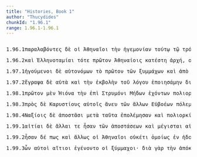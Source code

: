 ```yaml
---
title: "Histories, Book 1"
author: "Thucydides"
chunkId: "1.96.1"
range: 1.96.1-1.96.1
---
```


<pre class="greek prose syntax" data-urn="urn:cts:greekLit:tlg0003.tlg001"><p><span class="subdoc" data-subdoc="1.96.1">1.96.1</span><span class="sentence"><span class="verb nominative" data-def="receive from, successors, by inheritance" data-flags="v-papamn-" data-head="18" data-id="1" data-lemma="παραλαμβάνω">παραλαβόντες </span><span class=" " data-flags="d--------" data-head="18" data-id="2" data-lemma="δέ">δὲ </span><span class=" nominative" data-flags="l-p---mn-" data-head="4" data-id="3" data-lemma="ὁ">οἱ </span><span class=" nominative" data-flags="n-p---mn-" data-head="18" data-id="4" data-lemma="Ἀθηναῖος">Ἀθηναῖοι </span><span class=" accusative" data-flags="l-s---fa-" data-head="6" data-id="5" data-lemma="ὁ">τὴν </span><span class=" accusative" data-def="leading the way, going first, example, authority, rule" data-flags="n-s---fa-" data-head="1" data-id="6" data-lemma="ἡγεμονία">ἡγεμονίαν </span><span class=" dative" data-def="this, u, this man here" data-flags="a-s---md-" data-head="9" data-id="7" data-lemma="οὗτος">τούτῳ </span><span class=" dative" data-flags="l-s---md-" data-head="9" data-id="8" data-lemma="ὁ">τῷ </span><span class=" dative" data-flags="n-s---md-" data-head="1" data-id="9" data-lemma="τρόπος">τρόπῳ </span><span class=" genitive" data-def="váśmi, readily, wittingly, purposely" data-flags="a-p---mg-" data-head="12" data-id="10" data-lemma="ἑκών">ἑκόντων </span><span class=" genitive" data-flags="l-p---mg-" data-head="12" data-id="11" data-lemma="ὁ">τῶν </span><span class=" genitive" data-def="fighting along with, leagued, allied with, ally" data-flags="n-p---mg-" data-head="6" data-id="12" data-lemma="σύμμαχος">ξυμμάχων </span><span class=" " data-def="through, in a line, right through" data-flags="r--------" data-head="1" data-id="13" data-lemma="διά">διὰ </span><span class=" accusative" data-flags="l-s---na-" data-head="16" data-id="14" data-lemma="ὁ">τὸ </span><span class=" genitive" data-flags="n-s---mg-" data-head="16" data-id="15" data-lemma="Παυσανίας">Παυσανίου </span><span class=" accusative" data-def="hate, hatred, hate borne, hatred" data-flags="n-s---na-" data-head="13" data-id="16" data-lemma="μῖσος">μῖσος</span><span class=" " data-flags="u--------" data-head="1" data-id="17" data-lemma=",">, </span><span class="verb " data-def="draw up in order of battle, form, array, marshal, to be drawn up, in rank and file" data-flags="v3paia---" data-head="0" data-id="18" data-lemma="τάσσω">ἔταξαν </span><span class=" accusative" data-flags="p-p---fa-" data-head="22" data-id="19" data-lemma="ὅς">ἅς </span><span class=" " data-flags="d--------" data-head="29" data-id="20" data-lemma="τε">τε </span><span class="verb " data-flags="v3siia---" data-head="18" data-id="21" data-lemma="δέω">ἔδει </span><span class="verb " data-def="hand over, furnish, supply, will provide" data-flags="v--pna---" data-head="29" data-id="22" data-lemma="παρέχω">παρέχειν </span><span class=" genitive" data-flags="l-p---fg-" data-head="24" data-id="23" data-lemma="ὁ">τῶν </span><span class=" genitive" data-def="city, the citadel, the citadel" data-flags="n-p---fg-" data-head="19" data-id="24" data-lemma="πόλις">πόλεων </span><span class=" accusative" data-def="need, a thing that one needs, uses" data-flags="n-p---na-" data-head="22" data-id="25" data-lemma="χρῆμα">χρήματα </span><span class=" " data-def="on the side of, in the direction of, from, at, to, práti" data-flags="r--------" data-head="22" data-id="26" data-lemma="πρός">πρὸς </span><span class=" accusative" data-flags="l-s---ma-" data-head="28" data-id="27" data-lemma="ὁ">τὸν </span><span class=" accusative" data-def="barbarous, non-Greek, foreign, all non-Greek-speaking peoples" data-flags="n-s---ma-" data-head="26" data-id="28" data-lemma="βάρβαρος">βάρβαρον </span><span class=" " data-flags="c--------" data-head="21" data-id="29" data-lemma="καί">καὶ </span><span class=" accusative" data-flags="p-p---fa-" data-head="33" data-id="30" data-lemma="ὅς">ἃς </span><span class=" accusative" data-def="ship, NT, the ships" data-flags="n-p---fa-" data-head="33" data-id="31" data-lemma="ναῦς">ναῦς</span><span class=" " data-flags="u--------" data-head="0" data-id="32" data-lemma="·">· </span></span><span class="sentence"><span class=" nominative" data-def="that which is held before, that which is held before to cover, screen, cloak, pretence, pretext" data-flags="n-s---nn-" data-head="3" data-id="1" data-lemma="πρόσχημα">πρόσχημα </span><span class=" " data-def="for, yes, . . , no, ay doubtless" data-flags="d--------" data-head="3" data-id="2" data-lemma="γάρ">γὰρ </span><span class="verb " data-flags="v3siia---" data-head="0" data-id="3" data-lemma="εἰμί">ἦν </span><span class="verb " data-def="keep off, ward off, to be kept off, for" data-flags="v--pne---" data-head="3" data-id="4" data-lemma="ἀμύνω">ἀμύνεσθαι </span><span class=" genitive" data-flags="p-p---ng-" data-head="6" data-id="5" data-lemma="ὅς">ὧν </span><span class="verb " data-def="have, done to one, suffer, do" data-flags="v3paia---" data-head="1" data-id="6" data-lemma="πάσχω">ἔπαθον </span><span class="verb accusative" data-flags="v-pppama-" data-head="4" data-id="7" data-lemma="δηϊόω">δῃοῦντας </span><span class=" accusative" data-flags="l-s---fa-" data-head="10" data-id="8" data-lemma="ὁ">τὴν </span><span class=" genitive" data-def="king, chief, captain, judge" data-flags="n-s---mg-" data-head="10" data-id="9" data-lemma="βασιλεύς">βασιλέως </span><span class=" accusative" data-def="space, room in which a thing is, partly occupied space" data-flags="n-s---fa-" data-head="7" data-id="10" data-lemma="χώρα">χώραν</span><span class=" " data-flags="u--------" data-head="0" data-id="11" data-lemma=".">. </span></span></p><p><span class="subdoc" data-subdoc="1.96.2">1.96.2</span><span class="sentence"><span class=" " data-flags="d--------" data-head="6" data-id="1" data-lemma="καί">καὶ </span><span class=" nominative" data-def="stewards of Greece, treasurers of the Confederacy of Delos, office" data-flags="n-p---mn-" data-head="7" data-id="2" data-lemma="Ἑλληνοταμίαι">Ἑλληνοταμίαι </span><span class=" " data-flags="d--------" data-head="6" data-id="3" data-lemma="τότε">τότε </span><span class=" accusative" data-flags="a-s---na-" data-head="6" data-id="4" data-lemma="πρῶτος">πρῶτον </span><span class=" dative" data-flags="n-p---md-" data-head="6" data-id="5" data-lemma="Ἀθήναιος">Ἀθηναίοις </span><span class="verb " data-def="set down, bring, to land" data-flags="v3saia---" data-head="0" data-id="6" data-lemma="καθίστημι">κατέστη </span><span class=" nominative" data-def="beginning, origin, a foundation, source" data-flags="n-s---fn-" data-head="6" data-id="7" data-lemma="ἀρχή">ἀρχή</span><span class=" " data-flags="u--------" data-head="10" data-id="8" data-lemma=",">, </span><span class=" nominative" data-flags="p-p---mn-" data-head="10" data-id="9" data-lemma="ὅς">οἳ </span><span class="verb " data-def="take, accept, receive, receive, at the hand of" data-flags="v3piie---" data-head="2" data-id="10" data-lemma="δέχομαι">ἐδέχοντο </span><span class=" accusative" data-flags="l-s---ma-" data-head="12" data-id="11" data-lemma="ὁ">τὸν </span><span class=" accusative" data-flags="n-s---ma-" data-head="10" data-id="12" data-lemma="φόρος">φόρον</span><span class=" " data-flags="u--------" data-head="0" data-id="13" data-lemma="·">· </span></span><span class="sentence"><span class=" " data-def="in this way, manner, so, thus, thus, as follows" data-flags="d--------" data-head="3" data-id="1" data-lemma="οὕτως">οὕτω </span><span class=" " data-def="for, yes, . . , no, ay doubtless" data-flags="d--------" data-head="3" data-id="2" data-lemma="γάρ">γὰρ </span><span class="verb " data-def="speak of by name, call, address by name, naming" data-flags="v3saip---" data-head="0" data-id="3" data-lemma="ὀνομάζω">ὠνομάσθη </span><span class=" genitive" data-flags="l-p---ng-" data-head="5" data-id="4" data-lemma="ὁ">τῶν </span><span class=" genitive" data-def="need, a thing that one needs, uses" data-flags="n-p---ng-" data-head="7" data-id="5" data-lemma="χρῆμα">χρημάτων </span><span class=" nominative" data-flags="l-s---fn-" data-head="7" data-id="6" data-lemma="ὁ">ἡ </span><span class=" nominative" data-def="an act, carrying, to carry thee" data-flags="n-s---fn-" data-head="3" data-id="7" data-lemma="φορά">φορά</span><span class=" " data-flags="u--------" data-head="0" data-id="8" data-lemma=".">. </span></span><span class="sentence"><span class="verb " data-flags="v3siia---" data-head="0" data-id="1" data-lemma="εἰμί">ἦν </span><span class=" " data-flags="d--------" data-head="1" data-id="2" data-lemma="δέ">δ̓ </span><span class=" nominative" data-flags="l-s---mn-" data-head="5" data-id="3" data-lemma="ὁ">ὁ </span><span class=" nominative" data-flags="a-s---mn-" data-head="5" data-id="4" data-lemma="πρῶτος">πρῶτος </span><span class=" nominative" data-flags="n-s---mn-" data-head="1" data-id="5" data-lemma="φόρος">φόρος </span><span class="verb nominative" data-def="draw up in order of battle, form, array, marshal, to be drawn up, in rank and file" data-flags="v-sappmn-" data-head="5" data-id="6" data-lemma="τάσσω">ταχθεὶς </span><span class=" nominative" data-def="four hundred" data-flags="a-p---nn-" data-head="9" data-id="7" data-lemma="τετρακόσιοι">τετρακόσια </span><span class=" nominative" data-def="balance, pair of scales, scales" data-flags="n-p---nn-" data-head="1" data-id="8" data-lemma="τάλαντον">τάλαντα </span><span class=" " data-flags="c--------" data-head="8" data-id="9" data-lemma="καί">καὶ </span><span class=" " data-def="sixty" data-flags="a--------" data-head="9" data-id="10" data-lemma="ἑξήκοντα">ἑξήκοντα</span><span class=" " data-flags="u--------" data-head="0" data-id="11" data-lemma=".">. </span></span><span class="sentence"><span class=" nominative" data-def="treasury, aerarium, fiscus" data-flags="n-s---nn-" data-head="4" data-id="1" data-lemma="ταμιεῖον">ταμιεῖόν </span><span class=" " data-flags="d--------" data-head="7" data-id="2" data-lemma="τε">τε </span><span class=" nominative" data-def="Delos, visible" data-flags="n-s---fn-" data-head="4" data-id="3" data-lemma="Δῆλος">Δῆλος </span><span class="verb " data-flags="v3siia---" data-head="7" data-id="4" data-lemma="εἰμί">ἦν </span><span class=" dative" data-def="self, him, her, it, the very one, the same" data-flags="p-p---md-" data-head="1" data-id="5" data-lemma="αὐτός">αὐτοῖς</span><span class=" " data-flags="u--------" data-head="4" data-id="6" data-lemma=",">, </span><span class=" " data-flags="c--------" data-head="0" data-id="7" data-lemma="καί">καὶ </span><span class=" nominative" data-flags="l-p---fn-" data-head="9" data-id="8" data-lemma="ὁ">αἱ </span><span class=" nominative" data-flags="n-p---fn-" data-head="13" data-id="9" data-lemma="σύνοδος">ξύνοδοι </span><span class=" " data-def="into, to, into" data-flags="r--------" data-head="13" data-id="10" data-lemma="εἰς">ἐς </span><span class=" accusative" data-flags="l-s---na-" data-head="12" data-id="11" data-lemma="ὁ">τὸ </span><span class=" accusative" data-def="" data-flags="n-s---na-" data-head="10" data-id="12" data-lemma="ἱερόν">ἱερὸν </span><span class="verb " data-def="come into a new state of being, come into being, to be born" data-flags="v3piie---" data-head="7" data-id="13" data-lemma="γίγνομαι">ἐγίγνοντο</span><span class=" " data-flags="u--------" data-head="0" data-id="14" data-lemma=".">. </span></span></p><p><span class="subdoc" data-subdoc="1.97.1">1.97.1</span><span class="sentence"><span class="verb nominative" data-def="go before, lead the way, precede, to go before" data-flags="v-pppemn-" data-head="14" data-id="1" data-lemma="ἡγέομαι">ἡγούμενοι </span><span class=" " data-flags="d--------" data-head="14" data-id="2" data-lemma="δέ">δὲ </span><span class=" genitive" data-def="living under one's own laws, independent, of one's own free will, feeding and ranging at will" data-flags="a-p---mg-" data-head="8" data-id="3" data-lemma="αὐτόνομος">αὐτονόμων </span><span class=" accusative" data-flags="l-s---na-" data-head="5" data-id="4" data-lemma="ὁ">τὸ </span><span class=" accusative" data-flags="a-s---na-" data-head="1" data-id="5" data-lemma="πρῶτος">πρῶτον </span><span class=" genitive" data-flags="l-p---mg-" data-head="7" data-id="6" data-lemma="ὁ">τῶν </span><span class=" genitive" data-def="fighting along with, leagued, allied with, ally" data-flags="n-p---mg-" data-head="1" data-id="7" data-lemma="σύμμαχος">ξυμμάχων </span><span class=" " data-flags="c--------" data-head="7" data-id="8" data-lemma="καί">καὶ </span><span class=" " data-def="ápa, ab, ap-ehtre" data-flags="r--------" data-head="12" data-id="9" data-lemma="ἀπό">ἀπὸ </span><span class=" genitive" data-def="common, shared in common, common" data-flags="a-p---fg-" data-head="11" data-id="10" data-lemma="κοινός">κοινῶν </span><span class=" genitive" data-flags="n-p---fg-" data-head="9" data-id="11" data-lemma="σύνοδος">ξυνόδων </span><span class="verb genitive" data-def="take counsel, deliberate, determine, resolve after deliberation" data-flags="v-pppamg-" data-head="8" data-id="12" data-lemma="βουλεύω">βουλευόντων </span><span class=" accusative" data-def="sufficient, so many only, so few" data-flags="p-p---na-" data-head="14" data-id="13" data-lemma="τοσόσδε">τοσάδε </span><span class="verb " data-def="come upon, approach, come suddenly upon" data-flags="v3paia---" data-head="0" data-id="14" data-lemma="ἐπέρχομαι">ἐπῆλθον </span><span class=" dative" data-def="war, battle, fight, single combat" data-flags="n-s---md-" data-head="17" data-id="15" data-lemma="πόλεμος">πολέμῳ </span><span class=" " data-flags="d--------" data-head="17" data-id="16" data-lemma="τε">τε </span><span class=" " data-flags="c--------" data-head="14" data-id="17" data-lemma="καί">καὶ </span><span class=" dative" data-def="management, administration, treatment" data-flags="n-s---fd-" data-head="17" data-id="18" data-lemma="διαχείρισις">διαχειρίσει </span><span class=" genitive" data-def="deed, act, act, occurrence, matter, affair" data-flags="n-p---ng-" data-head="18" data-id="19" data-lemma="πρᾶγμα">πραγμάτων </span><span class=" " data-def="in the midst, betwixt, between, between-whiles, meanwhile" data-flags="r--------" data-head="19" data-id="20" data-lemma="μεταξύ">μεταξὺ </span><span class=" genitive" data-def="this, nearer, more remote" data-flags="a-s---mg-" data-head="23" data-id="21" data-lemma="ὅδε">τοῦδε </span><span class=" genitive" data-flags="l-s---mg-" data-head="23" data-id="22" data-lemma="ὁ">τοῦ </span><span class=" genitive" data-def="war, battle, fight, single combat" data-flags="n-s---mg-" data-head="24" data-id="23" data-lemma="πόλεμος">πολέμου </span><span class=" " data-flags="c--------" data-head="20" data-id="24" data-lemma="καί">καὶ </span><span class=" genitive" data-flags="l-s---mg-" data-head="26" data-id="25" data-lemma="ὁ">τοῦ </span><span class=" genitive" data-def="the Median affairs, the war with the Medes, silken" data-flags="a-s---mg-" data-head="24" data-id="26" data-lemma="Μηδικός">Μηδικοῦ</span><span class=" " data-flags="u--------" data-head="29" data-id="27" data-lemma=",">, </span><span class=" nominative" data-flags="p-p---nn-" data-head="29" data-id="28" data-lemma="ὅς">ἃ </span><span class="verb " data-def="come into a new state of being, come into being, to be born" data-flags="v3saim---" data-head="13" data-id="29" data-lemma="γίγνομαι">ἐγένετο </span><span class=" " data-def="on the side of, in the direction of, from, at, to, práti" data-flags="r--------" data-head="35" data-id="30" data-lemma="πρός">πρός </span><span class=" " data-flags="d--------" data-head="35" data-id="31" data-lemma="τε">τε </span><span class=" accusative" data-flags="l-s---ma-" data-head="33" data-id="32" data-lemma="ὁ">τὸν </span><span class=" accusative" data-def="barbarous, non-Greek, foreign, all non-Greek-speaking peoples" data-flags="n-s---ma-" data-head="30" data-id="33" data-lemma="βάρβαρος">βάρβαρον </span><span class=" dative" data-def="self, him, her, it, the very one, the same" data-flags="p-p---md-" data-head="29" data-id="34" data-lemma="αὐτός">αὐτοῖς </span><span class=" " data-flags="c--------" data-head="29" data-id="35" data-lemma="καί">καὶ </span><span class=" " data-def="on the side of, in the direction of, from, at, to, práti" data-flags="r--------" data-head="35" data-id="36" data-lemma="πρός">πρὸς </span><span class=" accusative" data-flags="l-p---ma-" data-head="39" data-id="37" data-lemma="ὁ">τοὺς </span><span class=" accusative" data-def="their own, their, their own property, their own" data-flags="a-p---ma-" data-head="39" data-id="38" data-lemma="σφέτερος">σφετέρους </span><span class=" accusative" data-def="fighting along with, leagued, allied with, ally" data-flags="n-p---ma-" data-head="41" data-id="39" data-lemma="σύμμαχος">ξυμμάχους </span><span class="verb accusative" data-def="makeinnovations, change, use forcible measures" data-flags="v-pppama-" data-head="39" data-id="40" data-lemma="νεωτερίζω">νεωτερίζοντας </span><span class=" " data-flags="c--------" data-head="36" data-id="41" data-lemma="καί">καὶ </span><span class=" genitive" data-def="" data-flags="n-p---mg-" data-head="45" data-id="42" data-lemma="Πελοποννήσιοι">Πελοποννησίων </span><span class=" accusative" data-flags="l-p---ma-" data-head="45" data-id="43" data-lemma="ὁ">τοὺς </span><span class=" " data-def="ever, always, Eq, until now" data-flags="d--------" data-head="45" data-id="44" data-lemma="ἀεί">αἰεὶ </span><span class="verb accusative" data-def="obtain one's share of, obtain, meet with, hit upon" data-flags="v-pppama-" data-head="41" data-id="45" data-lemma="προστυγχάνω">προστυγχάνοντας </span><span class=" " data-def="in, into, in, in the district of" data-flags="r--------" data-head="45" data-id="46" data-lemma="ἐν">ἐν </span><span class=" dative" data-def="each, each, every one" data-flags="a-s---nd-" data-head="46" data-id="47" data-lemma="ἕκαστος">ἑκάστῳ</span><span class=" " data-flags="u--------" data-head="0" data-id="48" data-lemma=".">. </span></span></p><p><span class="subdoc" data-subdoc="1.97.2">1.97.2</span><span class="sentence"><span class="verb " data-def="scratch, graze, having marked, drawn" data-flags="v1saia---" data-head="4" data-id="1" data-lemma="γράφω">ἔγραψα </span><span class=" " data-flags="d--------" data-head="4" data-id="2" data-lemma="δέ">δὲ </span><span class=" accusative" data-def="self, him, her, it, the very one, the same" data-flags="p-p---na-" data-head="1" data-id="3" data-lemma="αὐτός">αὐτὰ </span><span class=" " data-flags="c--------" data-head="0" data-id="4" data-lemma="καί">καὶ </span><span class=" accusative" data-flags="l-s---fa-" data-head="6" data-id="5" data-lemma="ὁ">τὴν </span><span class=" accusative" data-def="throwing out, casting, out of" data-flags="n-s---fa-" data-head="9" data-id="6" data-lemma="ἐκβολή">ἐκβολὴν </span><span class=" genitive" data-flags="l-s---mg-" data-head="8" data-id="7" data-lemma="ὁ">τοῦ </span><span class=" genitive" data-def="computation, reckoning, account, accounts" data-flags="n-s---mg-" data-head="6" data-id="8" data-lemma="λόγος">λόγου </span><span class="verb " data-def="make, do, make, produce" data-flags="v1saim---" data-head="4" data-id="9" data-lemma="ποιέω">ἐποιησάμην </span><span class=" " data-def="through, in a line, right through" data-flags="r--------" data-head="12" data-id="10" data-lemma="διά">διὰ </span><span class=" accusative" data-def="this, nearer, more remote" data-flags="p-s---na-" data-head="10" data-id="11" data-lemma="ὅδε">τόδε</span><span class=" " data-flags="u--------" data-head="4" data-id="12" data-lemma=",">, </span><span class=" " data-flags="c--------" data-head="12" data-id="13" data-lemma="ὅτι">ὅτι </span><span class=" dative" data-flags="l-p---md-" data-head="17" data-id="14" data-lemma="ὁ">τοῖς </span><span class=" " data-def="before, forth, before, in front of, in front of" data-flags="r--------" data-head="17" data-id="15" data-lemma="πρό">πρὸ </span><span class=" genitive" data-def="I at least, for my part, indeed, for myself, me, we two" data-flags="p1s---mg-" data-head="15" data-id="16" data-lemma="ἐγώ">ἐμοῦ </span><span class=" dative" data-def="sṃ-, quite all, the whole, all together" data-flags="a-p---md-" data-head="18" data-id="17" data-lemma="ἅπας">ἅπασιν </span><span class=" nominative" data-def="failing, deficient, deficient in, omitted, overlooked" data-flags="a-s---nn-" data-head="20" data-id="18" data-lemma="ἐκλιπής">ἐκλιπὲς </span><span class=" nominative" data-def="this, u, this man here" data-flags="a-s---nn-" data-head="22" data-id="19" data-lemma="οὗτος">τοῦτο </span><span class="verb " data-flags="v3siia---" data-head="23" data-id="20" data-lemma="εἰμί">ἦν </span><span class=" nominative" data-flags="l-s---nn-" data-head="22" data-id="21" data-lemma="ὁ">τὸ </span><span class=" nominative" data-def="place, spot, district, spot, sites" data-flags="n-s---nn-" data-head="20" data-id="22" data-lemma="χωρίον">χωρίον </span><span class=" " data-flags="c--------" data-head="13" data-id="23" data-lemma="καί">καὶ </span><span class=" " data-flags="d--------" data-head="31" data-id="24" data-lemma="ἤ">ἢ </span><span class=" accusative" data-flags="l-p---na-" data-head="29" data-id="25" data-lemma="ὁ">τὰ </span><span class=" " data-def="before, forth, before, in front of, in front of" data-flags="r--------" data-head="29" data-id="26" data-lemma="πρό">πρὸ </span><span class=" genitive" data-flags="l-p---ng-" data-head="28" data-id="27" data-lemma="ὁ">τῶν </span><span class=" genitive" data-def="the Median affairs, the war with the Medes, silken" data-flags="a-p---ng-" data-head="26" data-id="28" data-lemma="Μηδικός">Μηδικῶν </span><span class=" accusative" data-def="Hellenic, Greek, the Greek language, the Greeks" data-flags="a-p---na-" data-head="31" data-id="29" data-lemma="Ἑλληνικός">Ἑλληνικὰ </span><span class="verb " data-def="place, put together, fold" data-flags="v3piia---" data-head="23" data-id="30" data-lemma="συντίθημι">ξυνετίθεσαν </span><span class=" " data-flags="c--------" data-head="30" data-id="31" data-lemma="ἤ">ἢ </span><span class=" accusative" data-def="self, him, her, it, the very one, the same" data-flags="a-p---na-" data-head="34" data-id="32" data-lemma="αὐτός">αὐτὰ </span><span class=" accusative" data-flags="l-p---na-" data-head="34" data-id="33" data-lemma="ὁ">τὰ </span><span class=" accusative" data-def="the Median affairs, the war with the Medes, silken" data-flags="a-p---na-" data-head="31" data-id="34" data-lemma="Μηδικός">Μηδικά</span><span class=" " data-flags="u--------" data-head="0" data-id="35" data-lemma="·">· </span></span><span class="sentence"><span class=" genitive" data-def="this, u, this man here" data-flags="p-p---mg-" data-head="3" data-id="1" data-lemma="οὗτος">τούτων </span><span class=" " data-flags="d--------" data-head="19" data-id="2" data-lemma="δέ">δὲ </span><span class=" nominative" data-flags="p-s---mn-" data-head="5" data-id="3" data-lemma="ὅς">ὅσπερ </span><span class=" " data-flags="d--------" data-head="5" data-id="4" data-lemma="καί">καὶ </span><span class="verb " data-def="fasten, bind to, having fastened" data-flags="v3saim---" data-head="10" data-id="5" data-lemma="ἅπτω">ἥψατο </span><span class=" " data-def="in, into, in, in the district of" data-flags="r--------" data-head="5" data-id="6" data-lemma="ἐν">ἐν </span><span class=" dative" data-flags="l-s---fd-" data-head="9" data-id="7" data-lemma="ὁ">τῇ </span><span class=" dative" data-def="Attic, Athenian, of, Attic breed" data-flags="a-s---fd-" data-head="9" data-id="8" data-lemma="Ἀττικός">Ἀττικῇ </span><span class=" dative" data-def="writing, noting down, material for writing" data-flags="n-s---fd-" data-head="6" data-id="9" data-lemma="συγγραφή">ξυγγραφῇ </span><span class=" nominative" data-flags="n-s---mn-" data-head="19" data-id="10" data-lemma="Ἑλλάνικος">Ἑλλάνικος</span><span class=" " data-flags="u--------" data-head="5" data-id="11" data-lemma=",">, </span><span class=" " data-def="short, a short time, for a moment" data-flags="d--------" data-head="14" data-id="12" data-lemma="βραχύς">βραχέως </span><span class=" " data-flags="d--------" data-head="14" data-id="13" data-lemma="τε">τε </span><span class=" " data-flags="c--------" data-head="19" data-id="14" data-lemma="καί">καὶ </span><span class=" dative" data-flags="l-p---md-" data-head="16" data-id="15" data-lemma="ὁ">τοῖς </span><span class=" dative" data-def="time, a, time" data-flags="n-p---md-" data-head="19" data-id="16" data-lemma="χρόνος">χρόνοις </span><span class=" " data-flags="d--------" data-head="18" data-id="17" data-lemma="οὐ">οὐκ </span><span class=" " data-flags="d--------" data-head="14" data-id="18" data-lemma="ἀκριβῶς">ἀκριβῶς </span><span class="verb " data-def="bethink oneself of, remember, think of, think of, make mention" data-flags="v3saip---" data-head="0" data-id="19" data-lemma="ἐπιμιμνήσκομαι">ἐπεμνήσθη</span><span class=" " data-flags="u--------" data-head="0" data-id="20" data-lemma=".">. </span></span><span class="sentence"><span class=" " data-flags="d--------" data-head="7" data-id="1" data-lemma="ἅμα">ἅμα </span><span class=" " data-flags="d--------" data-head="7" data-id="2" data-lemma="δέ">δὲ </span><span class=" " data-flags="d--------" data-head="5" data-id="3" data-lemma="καί">καὶ </span><span class=" genitive" data-flags="l-s---fg-" data-head="5" data-id="4" data-lemma="ὁ">τῆς </span><span class=" genitive" data-def="beginning, origin, a foundation, source" data-flags="n-s---fg-" data-head="6" data-id="5" data-lemma="ἀρχή">ἀρχῆς </span><span class=" accusative" data-def="showing forth, making, known, exhibiting, setting forth, publication" data-flags="n-s---fa-" data-head="7" data-id="6" data-lemma="ἀπόδειξις">ἀπόδειξιν </span><span class="verb " data-flags="v3spia---" data-head="0" data-id="7" data-lemma="ἔχω">ἔχει </span><span class=" genitive" data-flags="l-s---fg-" data-head="5" data-id="8" data-lemma="ὁ">τῆς </span><span class=" genitive" data-flags="l-p---mg-" data-head="10" data-id="9" data-lemma="ὁ">τῶν </span><span class=" genitive" data-flags="n-p---mg-" data-head="5" data-id="10" data-lemma="Ἀθήναιος">Ἀθηναίων </span><span class=" " data-def="into, to, into" data-flags="r--------" data-head="14" data-id="11" data-lemma="εἰς">ἐν </span><span class=" dative" data-def="such as, of what sort, what a man, what" data-flags="a-s---md-" data-head="13" data-id="12" data-lemma="οἷος">οἵῳ </span><span class=" dative" data-flags="n-s---md-" data-head="11" data-id="13" data-lemma="τρόπος">τρόπῳ </span><span class="verb " data-def="set down, bring, to land" data-flags="v3saia---" data-head="7" data-id="14" data-lemma="καθίστημι">κατέστη</span><span class=" " data-flags="u--------" data-head="0" data-id="15" data-lemma=".">. </span></span></p><p><span class="subdoc" data-subdoc="1.98.1">1.98.1</span><span class="sentence"><span class=" accusative" data-flags="a-s---na-" data-head="11" data-id="1" data-lemma="πρῶτος">πρῶτον </span><span class=" " data-def="indeed, of a truth, but, indeed" data-flags="d--------" data-head="11" data-id="2" data-lemma="μέν">μὲν </span><span class=" accusative" data-flags="n-s---fa-" data-head="11" data-id="3" data-lemma="Ἠϊών">Ἠιόνα </span><span class=" accusative" data-flags="l-s---fa-" data-head="3" data-id="4" data-lemma="ὁ">τὴν </span><span class=" " data-flags="r--------" data-head="3" data-id="5" data-lemma="ἐπί">ἐπὶ </span><span class=" dative" data-def="the Strymon, of the Strymon" data-flags="n-s---md-" data-head="5" data-id="6" data-lemma="Στρυμών">Στρυμόνι </span><span class=" genitive" data-def="Mede, Median" data-flags="n-p---mg-" data-head="8" data-id="7" data-lemma="Μῆδος">Μήδων </span><span class="verb genitive" data-flags="v-pppamg-" data-head="11" data-id="8" data-lemma="ἔχω">ἐχόντων </span><span class=" dative" data-def="siege of a city, besieging, pestering" data-flags="n-s---fd-" data-head="10" data-id="9" data-lemma="πολιορκία">πολιορκίᾳ </span><span class="verb " data-def="take with the hand, grasp, seize, to take, having taken up" data-flags="v3paia---" data-head="11" data-id="10" data-lemma="αἱρέω">εἷλον </span><span class=" " data-flags="c--------" data-head="0" data-id="11" data-lemma="καί">καὶ </span><span class="verb " data-def="enslave, sell the free men, into slavery" data-flags="v3paia---" data-head="11" data-id="12" data-lemma="ἀνδραποδίζω">ἠνδραπόδισαν</span><span class=" " data-flags="u--------" data-head="17" data-id="13" data-lemma=",">, </span><span class=" genitive" data-flags="n-s---mg-" data-head="17" data-id="14" data-lemma="Κίμων">Κίμωνος </span><span class=" genitive" data-flags="l-s---mg-" data-head="14" data-id="15" data-lemma="ὁ">τοῦ </span><span class=" genitive" data-flags="n-s---mg-" data-head="14" data-id="16" data-lemma="Μιλτιάδης">Μιλτιάδου </span><span class="verb genitive" data-def="to be general, are eligible as general, hold the office of" data-flags="v-sppamg-" data-head="11" data-id="17" data-lemma="στρατηγέω">στρατηγοῦντος</span><span class=" " data-flags="u--------" data-head="0" data-id="18" data-lemma=".">. </span></span><span class="sentence"><span class=" " data-def="thereupon, thereafter, then, thereafter, afterwards, hereafter" data-flags="d--------" data-head="14" data-id="1" data-lemma="ἔπειτα">ἔπειτα </span><span class=" accusative" data-def="of, from Scyros, from Scyros" data-flags="n-s---fa-" data-head="14" data-id="2" data-lemma="Σκῦρος">Σκῦρον </span><span class=" accusative" data-flags="l-s---fa-" data-head="2" data-id="3" data-lemma="ὁ">τὴν </span><span class=" " data-def="in, into, in, in the district of" data-flags="r--------" data-head="7" data-id="4" data-lemma="ἐν">ἐν </span><span class=" dative" data-flags="l-s---md-" data-head="6" data-id="5" data-lemma="ὁ">τῷ </span><span class=" dative" data-def="mount Ida, the Aegaean" data-flags="a-s---md-" data-head="4" data-id="6" data-lemma="Αἰγαῖος">Αἰγαίῳ </span><span class=" accusative" data-def="island, the islands, land flooded" data-flags="n-s---fa-" data-head="2" data-id="7" data-lemma="νῆσος">νῆσον</span><span class=" " data-flags="u--------" data-head="10" data-id="8" data-lemma=",">, </span><span class=" accusative" data-flags="p-s---fa-" data-head="10" data-id="9" data-lemma="ὅς">ἣν </span><span class="verb " data-def="inhabit, have, enjoy, to be inhabited" data-flags="v3piia---" data-head="7" data-id="10" data-lemma="οἰκέω">ᾤκουν </span><span class=" nominative" data-flags="n-p---mn-" data-head="10" data-id="11" data-lemma="Δόλοψ">Δόλοπες</span><span class=" " data-flags="u--------" data-head="10" data-id="12" data-lemma=",">, </span><span class="verb " data-def="enslave, sell the free men, into slavery" data-flags="v3paia---" data-head="14" data-id="13" data-lemma="ἀνδραποδίζω">ἠνδραπόδισαν </span><span class=" " data-flags="c--------" data-head="0" data-id="14" data-lemma="καί">καὶ </span><span class="verb " data-def="found as a colony, new settlement, people" data-flags="v3paia---" data-head="14" data-id="15" data-lemma="οἰκίζω">ᾤκισαν </span><span class=" nominative" data-def="self, him, her, it, the very one, the same" data-flags="p-p---mn-" data-head="14" data-id="16" data-lemma="αὐτός">αὐτοί</span><span class=" " data-flags="u--------" data-head="0" data-id="17" data-lemma=".">. </span></span></p><p><span class="subdoc" data-subdoc="1.98.3">1.98.3</span><span class="sentence"><span class=" " data-def="on the side of, in the direction of, from, at, to, práti" data-flags="r--------" data-head="10" data-id="1" data-lemma="πρός">πρὸς </span><span class=" " data-flags="d--------" data-head="12" data-id="2" data-lemma="δέ">δὲ </span><span class=" accusative" data-flags="n-p---ma-" data-head="1" data-id="3" data-lemma="Καρύστιος">Καρυστίους </span><span class=" dative" data-def="self, him, her, it, the very one, the same" data-flags="p-p---md-" data-head="10" data-id="4" data-lemma="αὐτός">αὐτοῖς </span><span class=" " data-def="without, without, without" data-flags="r--------" data-head="4" data-id="5" data-lemma="ἄνευ">ἄνευ </span><span class=" genitive" data-flags="l-p---mg-" data-head="8" data-id="6" data-lemma="ὁ">τῶν </span><span class=" genitive" data-flags="a-p---mg-" data-head="8" data-id="7" data-lemma="ἄλλος">ἄλλων </span><span class=" genitive" data-flags="n-p---mg-" data-head="5" data-id="8" data-lemma="Εὐβοεύς">Εὐβοέων </span><span class=" nominative" data-def="war, battle, fight, single combat" data-flags="n-s---mn-" data-head="10" data-id="9" data-lemma="πόλεμος">πόλεμος </span><span class="verb " data-def="come into a new state of being, come into being, to be born" data-flags="v3saim---" data-head="12" data-id="10" data-lemma="γίγνομαι">ἐγένετο</span><span class=" " data-flags="u--------" data-head="10" data-id="11" data-lemma=",">, </span><span class=" " data-flags="c--------" data-head="0" data-id="12" data-lemma="καί">καὶ </span><span class=" dative" data-def="time, a, time" data-flags="n-s---md-" data-head="14" data-id="13" data-lemma="χρόνος">χρόνῳ </span><span class="verb " data-def="stand with the feet together, with closed feet, to be joined to" data-flags="v3paia---" data-head="12" data-id="14" data-lemma="συμβαίνω">ξυνέβησαν </span><span class=" " data-flags="r--------" data-head="14" data-id="15" data-lemma="κατά">καθ̓ </span><span class=" accusative" data-def="agreement, consistency, assent, admission, concession" data-flags="n-s---fa-" data-head="15" data-id="16" data-lemma="ὁμολογία">ὁμολογίαν</span><span class=" " data-flags="u--------" data-head="0" data-id="17" data-lemma=".">. </span></span></p><p><span class="subdoc" data-subdoc="1.98.4">1.98.4</span><span class="sentence"><span class=" dative" data-flags="n-p---md-" data-head="6" data-id="1" data-lemma="Νάξιος">Ναξίοις </span><span class=" " data-flags="c--------" data-head="12" data-id="2" data-lemma="δέ">δὲ </span><span class="verb dative" data-def="shall be absent, away from, shall desert" data-flags="v-papamd-" data-head="1" data-id="3" data-lemma="ἀφεστήξω">ἀποστᾶσι </span><span class=" " data-def="mip, miti, mit, in the midst of, among, between" data-flags="r--------" data-head="6" data-id="4" data-lemma="μετά">μετὰ </span><span class=" accusative" data-def="this, u, this man here" data-flags="p-p---na-" data-head="4" data-id="5" data-lemma="οὗτος">ταῦτα </span><span class="verb " data-def="to be at war, make war, with" data-flags="v3paia---" data-head="7" data-id="6" data-lemma="πολεμέω">ἐπολέμησαν </span><span class=" " data-flags="c--------" data-head="12" data-id="7" data-lemma="καί">καὶ </span><span class=" dative" data-def="siege of a city, besieging, pestering" data-flags="n-s---fd-" data-head="9" data-id="8" data-lemma="πολιορκία">πολιορκίᾳ </span><span class="verb " data-def="cause to stand, place beside, having brought, into view" data-flags="v3paim---" data-head="7" data-id="9" data-lemma="παρίστημι">παρεστήσαντο</span><span class=" " data-flags="u--------" data-head="7" data-id="10" data-lemma=",">, </span><span class=" nominative" data-flags="a-s---fn-" data-head="14" data-id="11" data-lemma="πρῶτος">πρώτη </span><span class=" " data-flags="c--------" data-head="0" data-id="12" data-lemma="τε">τε </span><span class=" nominative" data-def="this, u, this man here" data-flags="a-s---fn-" data-head="14" data-id="13" data-lemma="οὗτος">αὕτη </span><span class=" nominative" data-def="city, the citadel, the citadel" data-flags="n-s---fn-" data-head="19" data-id="14" data-lemma="πόλις">πόλις </span><span class=" nominative" data-def="allied, allied, body of allies" data-flags="n-s---fn-" data-head="14" data-id="15" data-lemma="συμμαχίς">ξυμμαχὶς </span><span class=" " data-def="beside, from the side of, from beside, from, beside" data-flags="r--------" data-head="19" data-id="16" data-lemma="παρά">παρὰ </span><span class=" accusative" data-flags="l-s---na-" data-head="18" data-id="17" data-lemma="ὁ">τὸ </span><span class="verb accusative" data-def="set down, bring, to land" data-flags="v-srpana-" data-head="16" data-id="18" data-lemma="καθίστημι">καθεστηκὸς </span><span class="verb " data-def="enslave, to be enslaved, Aër" data-flags="v3saip---" data-head="22" data-id="19" data-lemma="δουλόω">ἐδουλώθη</span><span class=" " data-flags="u--------" data-head="19" data-id="20" data-lemma=",">, </span><span class=" " data-def="thereupon, thereafter, then, thereafter, afterwards, hereafter" data-flags="d--------" data-head="30" data-id="21" data-lemma="ἔπειτα">ἔπειτα </span><span class=" " data-flags="c--------" data-head="12" data-id="22" data-lemma="δέ">δὲ </span><span class=" " data-flags="d--------" data-head="25" data-id="23" data-lemma="καί">καὶ </span><span class=" genitive" data-flags="l-p---fg-" data-head="25" data-id="24" data-lemma="ὁ">τῶν </span><span class=" genitive" data-flags="a-p---fg-" data-head="30" data-id="25" data-lemma="ἄλλος">ἄλλων </span><span class=" " data-def="so, thus, as, how" data-flags="c--------" data-head="30" data-id="26" data-lemma="ὡς">ὡς </span><span class=" dative" data-def="each, each, every one" data-flags="a-s---fd-" data-head="28" data-id="27" data-lemma="ἕκαστος">ἑκάστῃ </span><span class="verb " data-def="stand with the feet together, with closed feet, to be joined to" data-flags="v3saia---" data-head="26" data-id="28" data-lemma="συμβαίνω">ξυνέβη</span><span class=" " data-flags="u--------" data-head="0" data-id="29" data-lemma=".">. </span></span></p><p><span class="subdoc" data-subdoc="1.99.1">1.99.1</span><span class="sentence"><span class=" nominative" data-def="responsibility, guilt, blame, accusation" data-flags="n-p---fn-" data-head="5" data-id="1" data-lemma="αἰτία">αἰτίαι </span><span class=" " data-flags="d--------" data-head="5" data-id="2" data-lemma="δέ">δὲ </span><span class=" nominative" data-flags="a-p---fn-" data-head="8" data-id="3" data-lemma="ἄλλος">ἄλλαι </span><span class=" " data-flags="d--------" data-head="8" data-id="4" data-lemma="τε">τε </span><span class="verb " data-flags="v3piia---" data-head="0" data-id="5" data-lemma="εἰμί">ἦσαν </span><span class=" genitive" data-flags="l-p---fg-" data-head="7" data-id="6" data-lemma="ὁ">τῶν </span><span class=" genitive" data-def="causing to revolt, emanation, slackness" data-flags="n-p---fg-" data-head="1" data-id="7" data-lemma="ἀπόστασις">ἀποστάσεων </span><span class=" " data-flags="c--------" data-head="1" data-id="8" data-lemma="καί">καὶ </span><span class=" nominative" data-def="big, full-grown, elder" data-flags="a-p---fn-" data-head="8" data-id="9" data-lemma="μέγας">μέγισται </span><span class=" nominative" data-flags="l-p---fn-" data-head="15" data-id="10" data-lemma="ὁ">αἱ </span><span class=" genitive" data-flags="l-p---mg-" data-head="12" data-id="11" data-lemma="ὁ">τῶν </span><span class=" genitive" data-flags="n-p---mg-" data-head="13" data-id="12" data-lemma="φόρος">φόρων </span><span class=" " data-flags="c--------" data-head="15" data-id="13" data-lemma="καί">καὶ </span><span class=" genitive" data-def="ship, NT, the ships" data-flags="n-p---fg-" data-head="13" data-id="14" data-lemma="ναῦς">νεῶν </span><span class=" nominative" data-def="falling short, being in arrear, deficit, shortage, lack" data-flags="n-p---fn-" data-head="16" data-id="15" data-lemma="ἔκδεια">ἔκδειαι </span><span class=" " data-flags="c--------" data-head="5" data-id="16" data-lemma="καί">καὶ </span><span class=" nominative" data-flags="n-s---nn-" data-head="16" data-id="17" data-lemma="λιποστράτιον">λιποστράτιον </span><span class=" " data-flags="c--------" data-head="17" data-id="18" data-lemma="εἰ">εἴ </span><span class=" dative" data-def="any one, any thing, who? what?, si se" data-flags="p-s---md-" data-head="20" data-id="19" data-lemma="τις">τῳ </span><span class="verb " data-def="come into a new state of being, come into being, to be born" data-flags="v3saim---" data-head="18" data-id="20" data-lemma="γίγνομαι">ἐγένετο</span><span class=" " data-flags="u--------" data-head="0" data-id="21" data-lemma="·">· </span></span><span class="sentence"><span class=" nominative" data-flags="l-p---mn-" data-head="3" data-id="1" data-lemma="ὁ">οἱ </span><span class=" " data-def="for, yes, . . , no, ay doubtless" data-flags="d--------" data-head="6" data-id="2" data-lemma="γάρ">γὰρ </span><span class=" nominative" data-flags="n-p---mn-" data-head="6" data-id="3" data-lemma="Ἀθηναῖος">Ἀθηναῖοι </span><span class=" " data-flags="d--------" data-head="5" data-id="4" data-lemma="ἀκριβῶς">ἀκριβῶς </span><span class="verb " data-def="pass through, pass over, experience certain for-, tunes, fare" data-flags="v3piia---" data-head="6" data-id="5" data-lemma="πράσσω">ἔπρασσον </span><span class=" " data-flags="c--------" data-head="0" data-id="6" data-lemma="καί">καὶ </span><span class=" nominative" data-def="painful, distressing, causing pain, causing sorrow" data-flags="a-p---mn-" data-head="8" data-id="7" data-lemma="λυπηρός">λυπηροὶ </span><span class="verb " data-flags="v3piia---" data-head="6" data-id="8" data-lemma="εἰμί">ἦσαν </span><span class=" " data-flags="d--------" data-head="10" data-id="9" data-lemma="οὐ">οὐκ </span><span class="verb dative" data-def="to be accustomed, to be wont, after his wont, is the custom" data-flags="v-prpamd-" data-head="11" data-id="10" data-lemma="ἔθω">εἰωθόσιν </span><span class=" " data-flags="c--------" data-head="14" data-id="11" data-lemma="οὐδέ">οὐδὲ </span><span class="verb dative" data-def="will, wish, be willing, wish is will, willed" data-flags="v-pppemd-" data-head="11" data-id="12" data-lemma="βούλομαι">βουλομένοις </span><span class="verb " data-def="do hard work, endure hardship, distress, Aër" data-flags="v--pna---" data-head="11" data-id="13" data-lemma="ταλαιπωρέω">ταλαιπωρεῖν </span><span class="verb nominative" data-def="bring to, upon, furnish, supply" data-flags="v-pppamn-" data-head="6" data-id="14" data-lemma="προσάγω">προσάγοντες </span><span class=" accusative" data-flags="l-p---fa-" data-head="16" data-id="15" data-lemma="ὁ">τὰς </span><span class=" accusative" data-def="force, constraint, necessity, perforce, of necessity, forcibly, by force" data-flags="n-p---fa-" data-head="14" data-id="16" data-lemma="ἀνάγκη">ἀνάγκας</span><span class=" " data-flags="u--------" data-head="0" data-id="17" data-lemma=".">. </span></span></p><p><span class="subdoc" data-subdoc="1.99.2">1.99.2</span><span class="sentence"><span class="verb " data-flags="v3piia---" data-head="14" data-id="1" data-lemma="εἰμί">ἦσαν </span><span class=" " data-flags="d--------" data-head="14" data-id="2" data-lemma="δέ">δέ </span><span class=" " data-flags="d--------" data-head="4" data-id="3" data-lemma="πως">πως </span><span class=" " data-flags="c--------" data-head="1" data-id="4" data-lemma="καί">καὶ </span><span class=" " data-def="otherwise, in, other way" data-flags="d--------" data-head="4" data-id="5" data-lemma="ἄλλως">ἄλλως </span><span class=" nominative" data-flags="l-p---mn-" data-head="7" data-id="6" data-lemma="ὁ">οἱ </span><span class=" nominative" data-flags="n-p---mn-" data-head="1" data-id="7" data-lemma="Ἀθηναῖος">Ἀθηναῖοι </span><span class=" " data-def="no more, no longer, no further, not now" data-flags="d--------" data-head="1" data-id="8" data-lemma="οὐκέτι">οὐκέτι </span><span class=" " data-def="like, resembling, similar, more like" data-flags="d--------" data-head="1" data-id="9" data-lemma="ὅμοιος">ὁμοίως </span><span class=" " data-def="in, into, in, in the district of" data-flags="r--------" data-head="12" data-id="10" data-lemma="ἐν">ἐν </span><span class=" dative" data-def="enjoyment, pleasure, malicious pleasure, to pleasure" data-flags="n-s---fd-" data-head="10" data-id="11" data-lemma="ἡδονή">ἡδονῇ </span><span class="verb nominative" data-def="to be first, begin, make a beginning, to be the aggressor" data-flags="v-pppamn-" data-head="1" data-id="12" data-lemma="ἄρχω">ἄρχοντες</span><span class=" " data-flags="u--------" data-head="1" data-id="13" data-lemma=",">, </span><span class=" " data-flags="c--------" data-head="0" data-id="14" data-lemma="καί">καὶ </span><span class=" " data-flags="d--------" data-head="21" data-id="15" data-lemma="οὐτε">οὔτε </span><span class="verb " data-def="join, share in an expedition, with" data-flags="v3piia---" data-head="21" data-id="16" data-lemma="συστρατεύω">ξυνεστράτευον </span><span class=" " data-def="ápa, ab, ap-ehtre" data-flags="r--------" data-head="16" data-id="17" data-lemma="ἀπό">ἀπὸ </span><span class=" genitive" data-flags="l-s---ng-" data-head="19" data-id="18" data-lemma="ὁ">τοῦ </span><span class=" genitive" data-def="equal, like, like" data-flags="a-s---ng-" data-head="17" data-id="19" data-lemma="ἴσος">ἴσου </span><span class=" nominative" data-def="easy, ready, easy to make, do" data-flags="a-s---nn-" data-head="23" data-id="20" data-lemma="ῥᾴδιος">ῥᾴδιόν </span><span class=" " data-flags="c--------" data-head="14" data-id="21" data-lemma="τε">τε </span><span class="verb " data-def="bring to, upon, furnish, supply" data-flags="v--pne---" data-head="23" data-id="22" data-lemma="προσάγω">προσάγεσθαι </span><span class="verb " data-flags="v3siia---" data-head="21" data-id="23" data-lemma="εἰμί">ἦν </span><span class=" dative" data-def="self, him, her, it, the very one, the same" data-flags="p-p---md-" data-head="26" data-id="24" data-lemma="αὐτός">αὐτοῖς </span><span class=" accusative" data-flags="l-p---ma-" data-head="26" data-id="25" data-lemma="ὁ">τοὺς </span><span class="verb accusative" data-def="put away, remove, keep out of the way, hinder from, frustrate" data-flags="v-pppema-" data-head="22" data-id="26" data-lemma="ἀφίστημι">ἀφισταμένους</span><span class=" " data-flags="u--------" data-head="0" data-id="27" data-lemma=".">. </span></span></p><p><span class="subdoc" data-subdoc="1.99.3">1.99.3</span><span class="sentence"><span class=" genitive" data-flags="p-p---ng-" data-head="3" data-id="1" data-lemma="ὅς">ὧν </span><span class=" nominative" data-def="self, him, her, it, the very one, the same" data-flags="a-p---mn-" data-head="6" data-id="2" data-lemma="αὐτός">αὐτοὶ </span><span class=" nominative" data-def="culpable, responsible, the most guilty, the accused, the culprit" data-flags="a-p---mn-" data-head="4" data-id="3" data-lemma="αἴτιος">αἴτιοι </span><span class="verb " data-def="come into a new state of being, come into being, to be born" data-flags="v3paim---" data-head="0" data-id="4" data-lemma="γίγνομαι">ἐγένοντο </span><span class=" nominative" data-flags="l-p---mn-" data-head="6" data-id="5" data-lemma="ὁ">οἱ </span><span class=" nominative" data-def="fighting along with, leagued, allied with, ally" data-flags="n-p---mn-" data-head="4" data-id="6" data-lemma="σύμμαχος">ξύμμαχοι</span><span class=" " data-flags="u--------" data-head="0" data-id="7" data-lemma="·">· </span></span><span class="sentence"><span class=" " data-def="through, in a line, right through" data-flags="r--------" data-head="19" data-id="1" data-lemma="διά">διὰ </span><span class=" " data-def="for, yes, . . , no, ay doubtless" data-flags="d--------" data-head="28" data-id="2" data-lemma="γάρ">γὰρ </span><span class=" accusative" data-flags="l-s---fa-" data-head="4" data-id="3" data-lemma="ὁ">τὴν </span><span class=" accusative" data-def="shrinking from" data-flags="n-s---fa-" data-head="1" data-id="4" data-lemma="ἀπόκνησις">ἀπόκνησιν </span><span class=" accusative" data-def="this, u, this man here" data-flags="a-s---fa-" data-head="4" data-id="5" data-lemma="οὗτος">ταύτην </span><span class=" genitive" data-flags="l-p---fg-" data-head="7" data-id="6" data-lemma="ὁ">τῶν </span><span class=" genitive" data-def="expedition, campaign, war, service done" data-flags="n-p---fg-" data-head="4" data-id="7" data-lemma="στρατεία">στρατειῶν </span><span class=" nominative" data-flags="l-p---mn-" data-head="9" data-id="8" data-lemma="ὁ">οἱ </span><span class=" nominative" data-flags="a-p---mnc" data-head="19" data-id="9" data-lemma="πλείωνίων">πλείους </span><span class=" genitive" data-def="self, him, her, it, the very one, the same" data-flags="p-p---mg-" data-head="9" data-id="10" data-lemma="αὐτός">αὐτῶν</span><span class=" " data-flags="u--------" data-head="12" data-id="11" data-lemma=",">, </span><span class=" " data-def="in that place, there, in which place, where, wherever" data-flags="c--------" data-head="19" data-id="12" data-lemma="ἵνα">ἵνα </span><span class=" " data-flags="d--------" data-head="16" data-id="13" data-lemma="μή">μὴ </span><span class=" " data-def="ápa, ab, ap-ehtre" data-flags="r--------" data-head="16" data-id="14" data-lemma="ἀπό">ἀπ̓ </span><span class=" genitive" data-flags="n-s---mg-" data-head="14" data-id="15" data-lemma="οἶκος">οἴκου </span><span class="verb " data-flags="v3ppsa---" data-head="12" data-id="16" data-lemma="εἰμί">ὦσι</span><span class=" " data-flags="u--------" data-head="12" data-id="17" data-lemma=",">, </span><span class=" accusative" data-def="need, a thing that one needs, uses" data-flags="n-p---na-" data-head="19" data-id="18" data-lemma="χρῆμα">χρήματα </span><span class="verb " data-def="draw up in order of battle, form, array, marshal, to be drawn up, in rank and file" data-flags="v3paim---" data-head="28" data-id="19" data-lemma="τάσσω">ἐτάξαντο </span><span class=" " data-def="over against, a/nti, ante" data-flags="r--------" data-head="19" data-id="20" data-lemma="ἀντί">ἀντὶ </span><span class=" genitive" data-flags="l-p---fg-" data-head="22" data-id="21" data-lemma="ὁ">τῶν </span><span class=" genitive" data-def="ship, NT, the ships" data-flags="n-p---fg-" data-head="25" data-id="22" data-lemma="ναῦς">νεῶν </span><span class=" accusative" data-flags="l-s---na-" data-head="25" data-id="23" data-lemma="ὁ">τὸ </span><span class="verb accusative" data-def="come, came, arrive at" data-flags="v-sppena-" data-head="25" data-id="24" data-lemma="ἱκνέομαι">ἱκνούμενον </span><span class=" accusative" data-def="expense, cost, expenses, costs" data-flags="n-s---na-" data-head="26" data-id="25" data-lemma="ἀνάλωμα">ἀνάλωμα </span><span class="verb " data-def="fero, beran, bhárati" data-flags="v--pna---" data-head="20" data-id="26" data-lemma="φέρω">φέρειν</span><span class=" " data-flags="u--------" data-head="19" data-id="27" data-lemma=",">, </span><span class=" " data-flags="c--------" data-head="0" data-id="28" data-lemma="καί">καὶ </span><span class=" dative" data-flags="l-p---md-" data-head="31" data-id="29" data-lemma="ὁ">τοῖς </span><span class=" " data-def="indeed, of a truth, but, indeed" data-flags="d--------" data-head="43" data-id="30" data-lemma="μέν">μὲν </span><span class=" dative" data-flags="n-p---md-" data-head="32" data-id="31" data-lemma="Ἀθήναιος">Ἀθηναίοις </span><span class="verb " data-def="increase, increase in power, strengthen, increase" data-flags="v3siie---" data-head="43" data-id="32" data-lemma="αὐξάνω">ηὔξετο </span><span class=" accusative" data-flags="l-s---na-" data-head="34" data-id="33" data-lemma="ὁ">τὸ </span><span class=" nominative" data-def="of, for a ship, seafaring, naval, of ships" data-flags="a-s---nn-" data-head="32" data-id="34" data-lemma="ναυτικός">ναυτικὸν </span><span class=" " data-def="ápa, ab, ap-ehtre" data-flags="r--------" data-head="32" data-id="35" data-lemma="ἀπό">ἀπὸ </span><span class=" genitive" data-flags="l-s---fg-" data-head="37" data-id="36" data-lemma="ὁ">τῆς </span><span class=" genitive" data-def="cost, expenditure, the cost, I" data-flags="n-s---fg-" data-head="35" data-id="37" data-lemma="δαπάνη">δαπάνης </span><span class=" accusative" data-flags="p-s---fa-" data-head="40" data-id="38" data-lemma="ὅς">ἣν </span><span class=" nominative" data-def="the person there, that person, thing, the more remote" data-flags="p-p---mn-" data-head="40" data-id="39" data-lemma="ἐκεῖνος">ἐκεῖνοι </span><span class="verb " data-def="bring together, gather, collect, bring together, contribute, bring into conflict" data-flags="v3ppoa---" data-head="37" data-id="40" data-lemma="συμφέρω">ξυμφέροιεν</span><span class=" " data-flags="u--------" data-head="32" data-id="41" data-lemma=",">, </span><span class=" nominative" data-def="self, him, her, it, the very one, the same" data-flags="p-p---mn-" data-head="54" data-id="42" data-lemma="αὐτός">αὐτοὶ </span><span class=" " data-flags="c--------" data-head="28" data-id="43" data-lemma="δέ">δέ</span><span class=" " data-flags="u--------" data-head="45" data-id="44" data-lemma=",">, </span><span class=" " data-def="when, when, when" data-flags="c--------" data-head="54" data-id="45" data-lemma="ὁπότε">ὁπότε </span><span class="verb " data-def="put away, remove, keep out of the way, hinder from, frustrate" data-flags="v3paoa---" data-head="45" data-id="46" data-lemma="ἀφίστημι">ἀποσταῖεν</span><span class=" " data-flags="u--------" data-head="45" data-id="47" data-lemma=",">, </span><span class=" nominative" data-def="without preparation, unprepared, unprovided with, an" data-flags="a-p---mn-" data-head="49" data-id="48" data-lemma="ἀπαράσκευος">ἀπαράσκευοι </span><span class=" " data-flags="c--------" data-head="42" data-id="49" data-lemma="καί">καὶ </span><span class=" nominative" data-flags="a-p---mn-" data-head="49" data-id="50" data-lemma="ἄπειρος">ἄπειροι </span><span class=" " data-def="into, to, into" data-flags="r--------" data-head="50" data-id="51" data-lemma="εἰς">ἐς </span><span class=" accusative" data-flags="l-s---ma-" data-head="53" data-id="52" data-lemma="ὁ">τὸν </span><span class=" accusative" data-def="war, battle, fight, single combat" data-flags="n-s---ma-" data-head="51" data-id="53" data-lemma="πόλεμος">πόλεμον </span><span class="verb " data-def="set down, bring, to land" data-flags="v3piie---" data-head="43" data-id="54" data-lemma="καθίστημι">καθίσταντο</span><span class=" " data-flags="u--------" data-head="0" data-id="55" data-lemma=".">. </span></span></p></pre>
